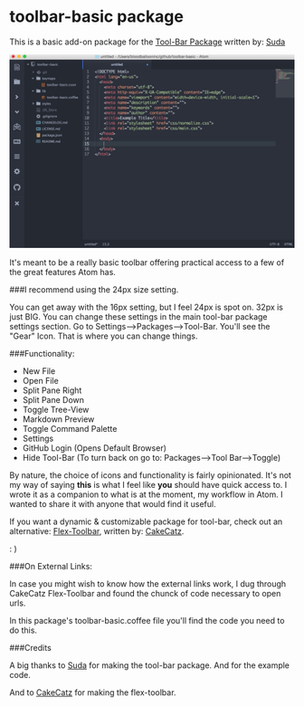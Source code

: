 # toolbar-basic package

This is a basic add-on package for the [Tool-Bar Package](https://github.com/suda/tool-bar) written by:  [Suda](https://github.com/suda)

![Screen Shot](images/screen-shot.jpeg)

It's meant to be a really basic toolbar offering practical access to a few of the great features Atom has.

###I recommend using the 24px size setting.

You can get away with the 16px setting, but I feel 24px is spot on. 32px is just BIG. You can change these settings in the main tool-bar package settings section. Go to Settings-->Packages-->Tool-Bar. You'll see the "Gear" Icon. That is where you can change things.

###Functionality:

* New File
* Open File
* Split Pane Right
* Split Pane Down
* Toggle Tree-View
* Markdown Preview
* Toggle Command Palette
* Settings
* GitHub Login (Opens Default Browser)
* Hide Tool-Bar (To turn back on go to: Packages-->Tool Bar-->Toggle)

By nature, the choice of icons and functionality is fairly opinionated. It's not my way of saying **this** is what I feel like **you** should have quick access to. I wrote it as a companion to what is at the moment, my workflow in Atom. I wanted to share it with anyone that would find it useful. 

If you want a dynamic & customizable package for tool-bar, check out an alternative: [Flex-Toolbar](https://github.com/cakecatz/flex-toolbar), written by: [CakeCatz](https://github.com/cakecatz).

: )

###On External Links:

In case you might wish to know how the external links work, I dug through CakeCatz Flex-Toolbar and found the chunck of code necessary to open urls.

In this package's toolbar-basic.coffee file you'll find the code you need to do this.

###Credits

A big thanks to [Suda](https://github.com/suda) for making the tool-bar package. And for the example code.

And to [CakeCatz](https://github.com/cakecatz) for making the flex-toolbar.
